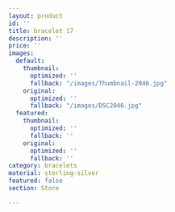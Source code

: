 ```yaml
---
layout: product
id: ''
title: bracelet 17
description: ''
price: ''
images:
  default:
    thumbnail:
      optimized: ''
      fallback: "/images/Thumbnail-2046.jpg"
    original:
      optimized: ''
      fallback: "/images/DSC2046.jpg"
  featured:
    thumbnail:
      optimized: ''
      fallback: ''
    original:
      optimized: ''
      fallback: ''
category: bracelets
material: sterling-silver
featured: false
section: Store

---
```


